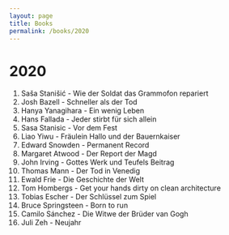 ```yaml
---
layout: page
title: Books
permalink: /books/2020
---
```

# 2020

1. Saša Stanišić - Wie der Soldat das Grammofon repariert
1. Josh Bazell - Schneller als der Tod
1. Hanya Yanagihara - Ein wenig Leben
1. Hans Fallada - Jeder stirbt für sich allein
1. Sasa Stanisic - Vor dem Fest 
1. Liao Yiwu - Fräulein Hallo und der Bauernkaiser
1. Edward Snowden - Permanent Record
1. Margaret Atwood - Der Report der Magd
1. John Irving - Gottes Werk und Teufels Beitrag
1. Thomas Mann - Der Tod in Venedig
1. Ewald Frie - Die Geschichte der Welt
1. Tom Hombergs - Get your hands dirty on clean architecture
1. Tobias Escher - Der Schlüssel zum Spiel
1. Bruce Springsteen - Born to run
1. Camilo Sánchez - Die Witwe der Brüder van Gogh
1. Juli Zeh - Neujahr



